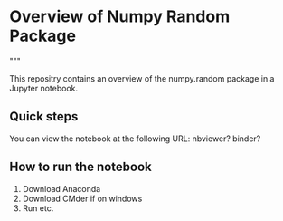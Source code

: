 # Overview of Numpy Random Package

"""

This repositry contains an overview of the numpy.random package in a Jupyter notebook.

## Quick steps

You can view the notebook at the following URL:
nbviewer? binder?

## How to run the notebook

1. Download Anaconda
2. Download CMder if on windows
3. Run etc.